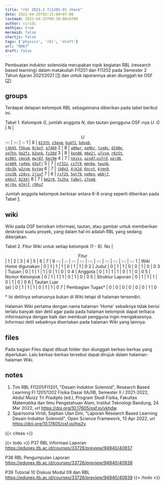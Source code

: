 ```yaml
---
title: "rbl 2021-2 fi1201-01 check"
date: 2022-04-25T03:15:00+07:00
lastmod: 2022-04-25T09:10:00+0700
author: viridi
mathjax: true
mermaid: false
chartjs: false
tags: ['physics', 'rbl', 'draft']
url: "0067"
draft: false
---
```

Pembuatan induktor solenoida merupakan topik kegiatan RBL (research based learning) dalam matakuliah FI1201 dan FI1202 pada Semester 2 Tahun Ajaran 2021/2021 [[1](#r01)] dan untuk laporannya akan diunggah ke OSF [[2](#r02)].


## groups
Terdapat delapan kelompok RBL sebagaimana diberikan pada tabel berikut ini.

Tabel <a name='tab1'>1</a>. Kelompok $G$, jumlah anggota $N$, dan tautan pengguna OSF-nya $U$.
$G$ | $N$ | <center>$U$</center>
:-: | :-: | :-
1 | 8 | [`823th`](https://osf.io/823th/), [`z3qxm`](https://osf.io/z3qxm/), [`bu4f2`](https://osf.io/bu4f2/), [`bdxg6`](https://osf.io/bdxg6/),<br>[`r3b95`](https://osf.io/r3b95/), [`f5kum`](https://osf.io/f5kum/), [`8ckpf`](https://osf.io/8ckpf/), [`a7489`](https://osf.io/a7489/)
2 | 8 | [`a86wr`](https://osf.io/a86wr/), [`eq9kr`](https://osf.io/eq9kr/), [`tzm8c`](https://osf.io/tzm8c/), [`d248e`](https://osf.io/d248e/),<br>[`xg7hn`](https://osf.io/xg7hn/), [`9a2fz`](https://osf.io/9a2fz/), [`b2unk`](https://osf.io/b2unk/), [`fz28d`](https://osf.io/fz28d/)
3 | 8 | [`kpn86`](https://osf.io/kpn86/), [`m6e2j`](https://osf.io/m6e2j/), [`u7yvq`](https://osf.io/u7yvq/), [`r6z5t`](https://osf.io/r6z5t/),<br>[`es98t`](https://osf.io/es98t/), [`cmxs8`](https://osf.io/cmxs8/), [`mwj87`](https://osf.io/mwj87/), [`6ec9m`](https://osf.io/6ec9m/)
4 | 7 | [`nkzxs`](https://osf.io/nkzxs/), [`azxd7`](https://osf.io/azxd7/),[`usfrd`](https://osf.io/usfrd/), [`xpjd6`](https://osf.io/xpjd6/),<br>[`urm89`](https://osf.io/urm89/), [`ru4km`](https://osf.io/ru4km/), [`d3ufj`](https://osf.io/d3ufj/)
5 | 7 | [`nf32z`](https://osf.io/nf32z/), [`cs7t9`](https://osf.io/cs7t9/), [`emnbp`](https://osf.io/emnbp/), [`twunb`](https://osf.io/twunb/),<br>[`r6n3b`](https://osf.io/r6n3b/), [`w2zym`](https://osf.io/w2zym/), [`6vtqg`](https://osf.io/6vtqg/)
6 | 7 | [`jb8p3`](https://osf.io/jb8p3/), [`4jk2d`](https://osf.io/4jk2d/), [`6ncyt`](https://osf.io/6ncyt/), [`4jmn9`](https://osf.io/4jmn9/),<br>[`cnv38`](https://osf.io/cnv38/), [`z24sy`](https://osf.io/z24sy/), [`2jsuf`](https://osf.io/2jsuf/)
7 | 6 | [`rsf25`](https://osf.io/rsf25/), [`5et79`](https://osf.io/5et79/), [`nq9pv`](https://osf.io/nq9pv/), [`w6bj7`](https://osf.io/w6bj7/),<br>[`e84x7`](https://osf.io/e84x7/), [`823dj`](https://osf.io/823dj/)
8 | 7 | [`bm2r6`](https://osf.io/bm2r6/), [`7x2ha`](https://osf.io/7x2ha/), [`fa8wj`](https://osf.io/fa8wj/), [`z7xm8`](https://osf.io/z7xm8/),<br>[`mcj9x`](https://osf.io/mcj9x/), [`m7qjf`](https://osf.io/m7qjf/), [`r9hu7`](https://osf.io/r9hu7/)

Jumlah anggota kelompok berkisar antara 6-8 orang seperti diberikan pada Tabel [1](#tab1).


## wiki
Wiki pada OSF berisikan informasi, tautan, atau gambar untuk memberikan deskripsi suatu proyek, yang dalam hal ini adalah RBL yang sedang dikerjakan.

Tabel <a name='tab2'>2</a>. Fitur Wiki untuk setiap kelompok (1 - 8).
No | <center>Fitur</center> | 1 | 2 | 3 | 4 | 5 | 6 | 7 | 8
:-: | :- | :-: | :-: | :-: | :-: | :-: | :-: | :-: | :-:
1 | Wiki Home digunakan   | 0 | 1 | 1 | 1 | 0 | 1 | 1 | 0
2 | Judul            | 0 | 1 | 1 | 0 | 0 | 1 | 0 | 0
3 | Tujuan           | 0 | 1 | 1 | 1 | 0 | 1 | 0 | 0
4 | Anggota          | 0 | 1 | 1 | 1 | 0 | 1 | 0 | 0
5 | Nomor Kelompok   | 0 | 1 | 1 | 1 | 0 | 1 | 0 | 0
5 | Struktur Laporan | 0 | 1 | 1 | 1 | 0 | 1 | 0 | 0
6 | Tautan Luar<br>(&empty;)  | 0 | 1 | 1 | 1 | 0 | 1 | 1 | 0
7 | Pembagian Tugas\*  | 0 | 0 | 0 | 0 | 0 | 0 | 1 | 0

\* Isi detilnya seharusnya bukan di Wiki tetapi di halaman tersendiri.

Halaman Wiki pertama dengan nama halaman 'Home' sebaiknya tidak berisi terlalu banyak dan detil agar pada pada halaman kelompok dapat terbaca informasinya dengan baik dan membuat pengguna ingin mengaksesnya. Informasi detil sebaiknya disertakan pada halaman Wiki yang lainnya.


## files
Pada bagian Files dapat dibuat folder dan diunggah berkas-berkas yang diperlukan. Lalu berkas-berkas tersebut dapat dirujuk dalam halaman-halaman Wiki.




## notes
1. <a name='r01'></a>Tim RBL FI1201/FI1201, "Desain Induktor Solenoid", Research Based Learning FI 1201/1202 Fisika Dasar IIA/IIB, Semester II / 2021-2022, Abdul Muizz Tri Pradipto (ed.), Program Studi Fisika, Fakultas Matematika dan Ilmu Pengetahuan Alam, Institut Teknologi Bandung, 24 Mar 2022, url <https://doi.org/10.17605/osf.io/vkhdw>.
2. <a name='r02'></a>Sparisoma Viridi, Septian Ulan Dini, "Laporan Research Based Learning Desain Induktor Solenoid", Open Science Framework, 13 Apr 2022, url <https://doi.org/10.17605/osf.io/jhp2v>.

{{< citeas >}}

{{< todo >}}
P37 RBL Informasi Laporan
https://edunex.itb.ac.id/courses/33726/preview/94940/40937

P38 RBL Pengumpulan Laporan
https://edunex.itb.ac.id/courses/33726/preview/94940/40938

P39 Tutorial 10 Diskusi Modul 09 dan RBL
https://edunex.itb.ac.id/courses/33726/preview/94940/40939
{{< /todo >}}

